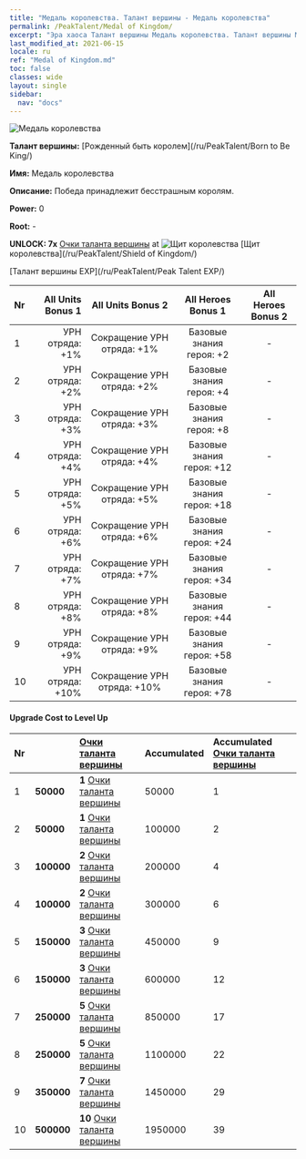 ```yaml
---
title: "Медаль королевства. Талант вершины - Медаль королевства"
permalink: /PeakTalent/Medal of Kingdom/
excerpt: "Эра хаоса Талант вершины Медаль королевства. Талант вершины Медаль королевства. Медаль королевства"
last_modified_at: 2021-06-15
locale: ru
ref: "Medal of Kingdom.md"
toc: false
classes: wide
layout: single
sidebar:
  nav: "docs"
---
```


  ![Медаль королевства](/images/pt/talent_4403.png)

  **Талант вершины:** [Рожденный быть королем](/ru/PeakTalent/Born to Be King/)

  **Имя:** Медаль королевства

  **Описание:** Победа принадлежит бесстрашным королям.

  **Power:** 0

  **Root:** -

  **UNLOCK: 7x** [Очки таланта вершины](/ItemsRU/con_934/) at ![Щит королевства](/images/pt/talent_4402.png) [Щит королевства](/ru/PeakTalent/Shield of Kingdom/)

  [Талант вершины EXP](/ru/PeakTalent/Peak Talent EXP/)

  | Nr | All Units Bonus 1 | All Units Bonus 2 | All Heroes Bonus 1 | All Heroes Bonus 2 |
  |:---|--------------:|:-------------:|:-------------:|:-------------:|
  | 1 | УРН отряда: +1% | Сокращение УРН отряда: +1% | Базовые знания героя: +2 | - |
  | 2 | УРН отряда: +2% | Сокращение УРН отряда: +2% | Базовые знания героя: +4 | - |
  | 3 | УРН отряда: +3% | Сокращение УРН отряда: +3% | Базовые знания героя: +8 | - |
  | 4 | УРН отряда: +4% | Сокращение УРН отряда: +4% | Базовые знания героя: +12 | - |
  | 5 | УРН отряда: +5% | Сокращение УРН отряда: +5% | Базовые знания героя: +18 | - |
  | 6 | УРН отряда: +6% | Сокращение УРН отряда: +6% | Базовые знания героя: +24 | - |
  | 7 | УРН отряда: +7% | Сокращение УРН отряда: +7% | Базовые знания героя: +34 | - |
  | 8 | УРН отряда: +8% | Сокращение УРН отряда: +8% | Базовые знания героя: +44 | - |
  | 9 | УРН отряда: +9% | Сокращение УРН отряда: +9% | Базовые знания героя: +58 | - |
  | 10 | УРН отряда: +10% | Сокращение УРН отряда: +10% | Базовые знания героя: +78 | - |


#### Upgrade Cost to Level Up

  | Nr | <i class="fas fa-coins"/> | [Очки таланта вершины](/ItemsRU/con_934/) | Accumulated <i class="fas fa-coins"/> | Accumulated [Очки таланта вершины](/ItemsRU/con_934/) |
  |:---|:--------------|:-------------|:-------------|:-------------|
  | 1 | **50000** | **1** [Очки таланта вершины](/ItemsRU/con_934/) | 50000 | 1 |
  | 2 | **50000** | **1** [Очки таланта вершины](/ItemsRU/con_934/) | 100000 | 2 |
  | 3 | **100000** | **2** [Очки таланта вершины](/ItemsRU/con_934/) | 200000 | 4 |
  | 4 | **100000** | **2** [Очки таланта вершины](/ItemsRU/con_934/) | 300000 | 6 |
  | 5 | **150000** | **3** [Очки таланта вершины](/ItemsRU/con_934/) | 450000 | 9 |
  | 6 | **150000** | **3** [Очки таланта вершины](/ItemsRU/con_934/) | 600000 | 12 |
  | 7 | **250000** | **5** [Очки таланта вершины](/ItemsRU/con_934/) | 850000 | 17 |
  | 8 | **250000** | **5** [Очки таланта вершины](/ItemsRU/con_934/) | 1100000 | 22 |
  | 9 | **350000** | **7** [Очки таланта вершины](/ItemsRU/con_934/) | 1450000 | 29 |
  | 10 | **500000** | **10** [Очки таланта вершины](/ItemsRU/con_934/) | 1950000 | 39 |
